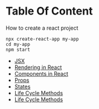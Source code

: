 # Table Of Content
How to create a react project
```
npx create-react-app my-app
cd my-app
npm start
```
- <a href="notes\jsx_react.md"> JSX</a>
- <a href="notes\rendering.md">Rendering in React</a>
- <a href="notes\components.md">Components in React</a>
- <a href="notes\props.md">Props</a>
- <a href="notes\states.md">States</a>
- <a href="notes\lifecycleMethods.md">Life Cycle Methods</a>
- <a href="notes\hooks.md">Life Cycle Methods</a>